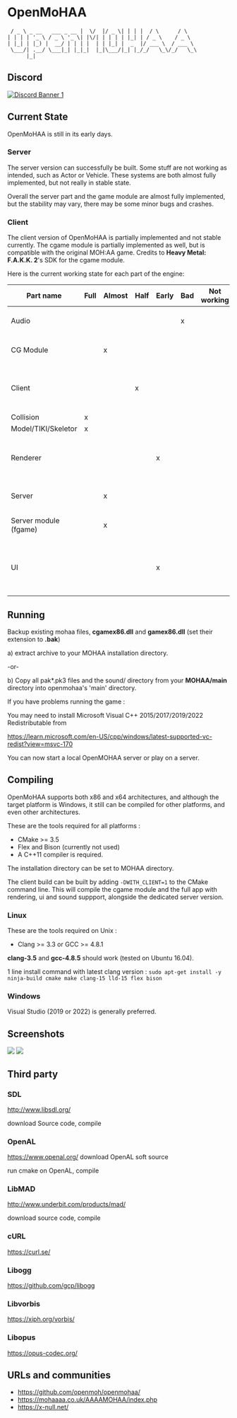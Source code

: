 # OpenMoHAA

     / _ \ _ __   ___ _ __ |  \/  |/ _ \| | | |  / \      / \
    | | | | '_ \ / _ \ '_ \| |\/| | | | | |_| | / _ \    / _ \
    | |_| | |_) |  __/ | | | |  | | |_| |  _  |/ ___ \  / ___ \
     \___/| .__/ \___|_| |_|_|  |_|\___/|_| |_/_/   \_\/_/   \_\
          |_|
      


## Discord

[![Discord Banner 1](https://discordapp.com/api/guilds/596049712579215361/widget.png?style=banner2)](https://discord.gg/NYtH58R)

## Current State

OpenMoHAA is still in its early days.

### Server

The server version can successfully be built.
Some stuff are not working as intended, such as Actor or Vehicle. These systems are both almost fully implemented, but not really in stable state.

Overall the server part and the game module are almost fully implemented, but the stability may vary, there may be some minor bugs and crashes.

### Client

The client version of OpenMoHAA is partially implemented and not stable currently. The cgame module is partially implemented as well, but is compatible with the original MOH:AA game. Credits to **Heavy Metal: F.A.K.K. 2**'s SDK for the cgame module.

Here is the current working state for each part of the engine:

| Part name               | Full | Almost | Half | Early | Bad | Not working | Comment                                                           |
|-------------------------|------|--------|------|-------|-----|-------------|-------------------------------------------------------------------|
| Audio                   |      |        |      |       | x   |             | Very basic implementation from Quake III                          |
| CG Module               |      | x      |      |       |     |             | Missing FX, Marks and decals                                      |
| Client                  |      |        | x    |       |     |             | Missing GameSpy, server list, binds, map picker, ...              |
| Collision               | x    |        |      |       |     |             |                                                                   |
| Model/TIKI/Skeletor     | x    |        |      |       |     |             |                                                                   |
| Renderer                |      |        |      | x     |     |             | Missing ghost, marks, sphere lights, sky portal, sun flare, swipe |
| Server                  |      | x      |      |       |     |             | Probably a few bugs remaining                                     |
| Server module (fgame)   |      | x      |      |       |     |             | Actor, vehicle, and few gameplay bugs                             |
| UI                      |      |        |      | x     |     |             | Has core features only (menu, widgets, console, hud, urc loading) |

## Running

Backup existing mohaa files, **cgamex86.dll** and **gamex86.dll** (set their extension to **.bak**)

a) extract archive to your MOHAA installation directory.

-or-

b) Copy all pak*.pk3 files and the sound/ directory from your **MOHAA/main** directory into openmohaa's 'main' directory.

If you have problems running the game :

You may need to install Microsoft Visual C++ 2015/2017/2019/2022 Redistributable from

https://learn.microsoft.com/en-US/cpp/windows/latest-supported-vc-redist?view=msvc-170

You can now start a local OpenMOHAA server or play on a server.

## Compiling

OpenMoHAA supports both x86 and x64 architectures, and although the target platform is Windows, it still can be compiled for other platforms, and even other architectures.

These are the tools required for all platforms :
- CMake >= 3.5
- Flex and Bison (currently not used)
- A C++11 compiler is required.

The installation directory can be set to MOHAA directory.

The client build can be built by adding `-DWITH_CLIENT=1` to the CMake command line. This will compile the cgame module and the full app with rendering, ui and sound suppport, alongside the dedicated server version.

### Linux

These are the tools required on Unix :
- Clang >= 3.3 or GCC >= 4.8.1

**clang-3.5** and **gcc-4.8.5** should work (tested on Ubuntu 16.04).

1 line install command with latest clang version : `sudo apt-get install -y ninja-build cmake make clang-15 lld-15 flex bison`

### Windows

Visual Studio (2019 or 2022) is generally preferred.

## Screenshots

![](docs/images/opm_50b_1.png)
![](docs/images/opm_50b_2.png)

## Third party

### SDL

http://www.libsdl.org/

download Source code, compile

### OpenAL

https://www.openal.org/ download OpenAL soft source

run cmake on OpenAL, compile

### LibMAD

http://www.underbit.com/products/mad/

download source code, compile

### cURL

https://curl.se/

### Libogg

https://github.com/gcp/libogg

### Libvorbis

https://xiph.org/vorbis/

### Libopus

https://opus-codec.org/

## URLs and communities

- https://github.com/openmoh/openmohaa/
- https://mohaaaa.co.uk/AAAAMOHAA/index.php
- https://x-null.net/
